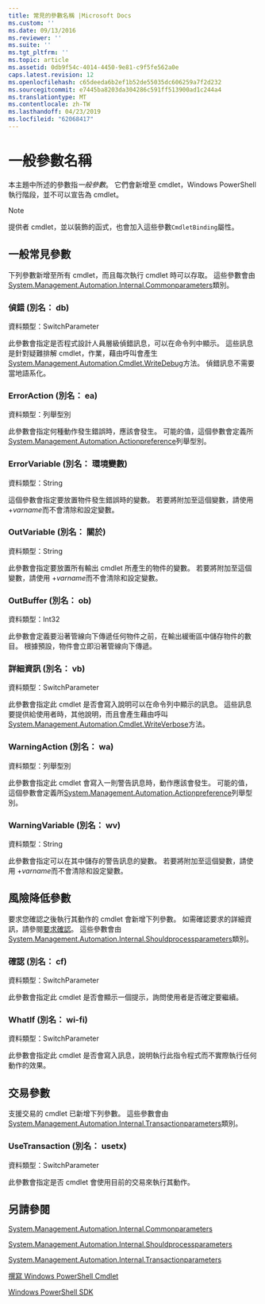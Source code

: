 ```yaml
---
title: 常見的參數名稱 |Microsoft Docs
ms.custom: ''
ms.date: 09/13/2016
ms.reviewer: ''
ms.suite: ''
ms.tgt_pltfrm: ''
ms.topic: article
ms.assetid: 0db9f54c-4014-4450-9e81-c9f5fe562a0e
caps.latest.revision: 12
ms.openlocfilehash: c65deeda6b2ef1b52de55035dc606259a7f2d232
ms.sourcegitcommit: e7445ba8203da304286c591ff513900ad1c244a4
ms.translationtype: MT
ms.contentlocale: zh-TW
ms.lasthandoff: 04/23/2019
ms.locfileid: "62068417"
---
```

# <a name="common-parameter-names"></a>一般參數名稱

本主題中所述的參數指*一般參數*。 它們會新增至 cmdlet，Windows PowerShell 執行階段，並不可以宣告為 cmdlet。

> [!NOTE]
> 提供者 cmdlet，並以裝飾的函式，也會加入這些參數`CmdletBinding`屬性。

## <a name="general-common-parameters"></a>一般常見參數

下列參數新增至所有 cmdlet，而且每次執行 cmdlet 時可以存取。 這些參數會由[System.Management.Automation.Internal.Commonparameters](/dotnet/api/System.Management.Automation.Internal.CommonParameters)類別。

### <a name="debug-alias-db"></a>偵錯 (別名： db)

資料類型：SwitchParameter

此參數會指定是否程式設計人員層級偵錯訊息，可以在命令列中顯示。 這些訊息是針對疑難排解 cmdlet，作業，藉由呼叫會產生[System.Management.Automation.Cmdlet.WriteDebug](/dotnet/api/System.Management.Automation.Cmdlet.WriteDebug)方法。 偵錯訊息不需要當地語系化。

### <a name="erroraction-alias-ea"></a>ErrorAction (別名： ea)

資料類型：列舉型別

此參數會指定何種動作發生錯誤時，應該會發生。 可能的值，這個參數會定義所[System.Management.Automation.Actionpreference](/dotnet/api/System.Management.Automation.ActionPreference)列舉型別。

### <a name="errorvariable-alias-ev"></a>ErrorVariable (別名： 環境變數)

資料類型：String

這個參數會指定要放置物件發生錯誤時的變數。 若要將附加至這個變數，請使用 +*varname*而不會清除和設定變數。

### <a name="outvariable-alias-ov"></a>OutVariable (別名： 關於)

資料類型：String

此參數會指定要放置所有輸出 cmdlet 所產生的物件的變數。 若要將附加至這個變數，請使用 +*varname*而不會清除和設定變數。

### <a name="outbuffer-alias-ob"></a>OutBuffer (別名： ob)

資料類型：Int32

此參數會定義要沿著管線向下傳遞任何物件之前，在輸出緩衝區中儲存物件的數目。 根據預設，物件會立即沿著管線向下傳遞。

### <a name="verbose-alias-vb"></a>詳細資訊 (別名： vb)

資料類型：SwitchParameter

此參數會指定此 cmdlet 是否會寫入說明可以在命令列中顯示的訊息。 這些訊息要提供給使用者時，其他說明，而且會產生藉由呼叫[System.Management.Automation.Cmdlet.WriteVerbose](/dotnet/api/System.Management.Automation.Cmdlet.WriteVerbose)方法。

### <a name="warningaction-alias-wa"></a>WarningAction (別名： wa)

資料類型：列舉型別

此參數會指定此 cmdlet 會寫入一則警告訊息時，動作應該會發生。 可能的值，這個參數會定義所[System.Management.Automation.Actionpreference](/dotnet/api/System.Management.Automation.ActionPreference)列舉型別。

### <a name="warningvariable-alias-wv"></a>WarningVariable (別名： wv)

資料類型：String

此參數會指定可以在其中儲存的警告訊息的變數。 若要將附加至這個變數，請使用 +*varname*而不會清除和設定變數。

## <a name="risk-mitigation-parameters"></a>風險降低參數

要求您確認之後執行其動作的 cmdlet 會新增下列參數。 如需確認要求的詳細資訊，請參閱[要求確認](./requesting-confirmation-from-cmdlets.md)。 這些參數會由[System.Management.Automation.Internal.Shouldprocessparameters](/dotnet/api/System.Management.Automation.Internal.ShouldProcessParameters)類別。

### <a name="confirm-alias-cf"></a>確認 (別名： cf)

資料類型：SwitchParameter

此參數會指定此 cmdlet 是否會顯示一個提示，詢問使用者是否確定要繼續。

### <a name="whatif-alias-wi"></a>WhatIf (別名： wi-fi)

資料類型：SwitchParameter

此參數會指定此 cmdlet 是否會寫入訊息，說明執行此指令程式而不實際執行任何動作的效果。

## <a name="transaction-parameters"></a>交易參數

支援交易的 cmdlet 已新增下列參數。 這些參數會由[System.Management.Automation.Internal.Transactionparameters](/dotnet/api/System.Management.Automation.Internal.TransactionParameters)類別。

### <a name="usetransaction-alias-usetx"></a>UseTransaction (別名： usetx)

資料類型：SwitchParameter

此參數會指定是否 cmdlet 會使用目前的交易來執行其動作。

## <a name="see-also"></a>另請參閱

[System.Management.Automation.Internal.Commonparameters](/dotnet/api/System.Management.Automation.Internal.CommonParameters)

[System.Management.Automation.Internal.Shouldprocessparameters](/dotnet/api/System.Management.Automation.Internal.ShouldProcessParameters)

[System.Management.Automation.Internal.Transactionparameters](/dotnet/api/System.Management.Automation.Internal.TransactionParameters)

[撰寫 Windows PowerShell Cmdlet](./writing-a-windows-powershell-cmdlet.md)

[Windows PowerShell SDK](../windows-powershell-reference.md)
